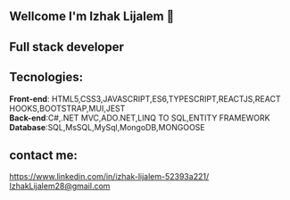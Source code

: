 ## Wellcome I'm Izhak Lijalem 👋
## Full stack developer
## Tecnologies:
<b>Front-end</b>: HTML5,CSS3,JAVASCRIPT,ES6,TYPESCRIPT,REACTJS,REACT HOOKS,BOOTSTRAP,MUI,JEST<br>
<b>Back-end</b>:C#,.NET MVC,ADO.NET,LINQ TO SQL,ENTITY FRAMEWORK<br>
<b>Database</b>:SQL,MsSQL,MySql,MongoDB,MONGOOSE<br>
## contact me:
https://www.linkedin.com/in/izhak-lijalem-52393a221/<br>
IzhakLijalem28@gmail.com
<!-- <img src="https://www.linkedin.com/in/your_contact_info"/> -->

<!--
**Izhakhtml/izhakhtml** is a ✨ _special_ ✨ repository because its `README.md` (this file) appears on your GitHub profile.
Here are some ideas to get you started:

- 🔭 I’m currently working on ...
- 🌱 I’m currently learning ...
- 👯 I’m looking to collaborate on ...
- 🤔 I’m looking for help with ...
- 💬 Ask me about ...
- 📫 How to reach me: ...
- 😄 Pronouns: ...
- ⚡ Fun fact: ...
-->
